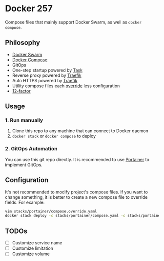 # Docker 257

Compose files that mainly support Docker Swarm, as well as `docker compose`.

## Philosophy

- [Docker Swarm](https://docs.docker.com/engine/swarm/)
- [Docker Compose](https://docs.docker.com/compose/)
- GitOps
- One-step startup powered by [Task](https://taskfile.dev/)
- Reverse proxy powered by [Traefik](https://traefik.io)
- Auto HTTPS powered by [Traefik](https://traefik.io)
- Utility compose files each [override](https://docs.docker.com/compose/multiple-compose-files/merge/) less configuration
- [12-factor](https://12factor.net/)

## Usage

### 1. Run manually

1. Clone this repo to any machine that can connect to Docker daemon
2. `docker stack` or `docker compose` to deploy

### 2. GitOps Automation

You can use this git repo directly. It is recommended to use [Portainer](https://www.portainer.io/gitops-automation) to implement GitOps.

## Configuration

It's not recommended to modify project's compose files. If you want to change something, it is better to create a new compose file to override fields. For example:

```bash
vim stacks/portainer/compose.override.yaml
docker stack deploy -c stacks/portainer/compose.yaml -c stacks/portainer/compose.override.yaml
```

## TODOs

- [ ] Customize service name
- [ ] Customize limitation
- [ ] Customize volume
